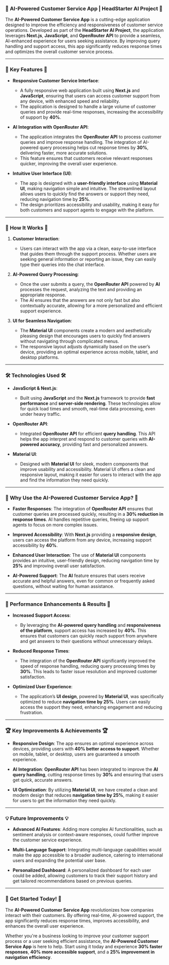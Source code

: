 ### 🤖 **AI-Powered Customer Service App | HeadStarter AI Project** 🤖

The **AI-Powered Customer Service App** is a cutting-edge application designed to improve the efficiency and responsiveness of customer service operations. Developed as part of the **HeadStarter AI Project**, the application leverages **Next.js**, **JavaScript**, and **OpenRouter API** to provide a seamless, AI-enhanced experience for users seeking assistance. By improving query handling and support access, this app significantly reduces response times and optimizes the overall customer service process.

---

### 🌟 **Key Features** 🌟

- **Responsive Customer Service Interface**: 
   - A fully responsive web application built using **Next.js** and **JavaScript**, ensuring that users can access customer support from any device, with enhanced speed and reliability.
   - The application is designed to handle a large volume of customer queries and provide real-time responses, increasing the accessibility of support by **40%**.

- **AI Integration with OpenRouter API**:
   - The application integrates the **OpenRouter API** to process customer queries and improve response handling. The integration of AI-powered query processing helps cut response times by **30%**, delivering faster, more accurate solutions.
   - This feature ensures that customers receive relevant responses quicker, improving the overall user experience.

- **Intuitive User Interface (UI)**:
   - The app is designed with a **user-friendly interface** using **Material UI**, making navigation simple and intuitive. The streamlined layout allows users to quickly find the answers or support they need, reducing navigation time by **25%**.
   - The design prioritizes accessibility and usability, making it easy for both customers and support agents to engage with the platform.

---

### 🚀 **How It Works** 🚀

1. **Customer Interaction**:
   - Users can interact with the app via a clean, easy-to-use interface that guides them through the support process. Whether users are seeking general information or reporting an issue, they can easily type their queries into the chat interface.
   
2. **AI-Powered Query Processing**:
   - Once the user submits a query, the **OpenRouter API** powered by **AI** processes the request, analyzing the text and providing an appropriate response. 
   - The AI ensures that the answers are not only fast but also contextually accurate, allowing for a more personalized and efficient support experience.

3. **UI for Seamless Navigation**:
   - The **Material UI** components create a modern and aesthetically pleasing design that encourages users to quickly find answers without navigating through complicated menus.
   - The responsive layout adjusts dynamically based on the user’s device, providing an optimal experience across mobile, tablet, and desktop platforms.

---

### 🛠️ **Technologies Used** 🛠️

- **JavaScript & Next.js**:
   - Built using **JavaScript** and the **Next.js** framework to provide **fast performance** and **server-side rendering**. These technologies allow for quick load times and smooth, real-time data processing, even under heavy traffic.
   
- **OpenRouter API**:
   - Integrated **OpenRouter API** for efficient **query handling**. This API helps the app interpret and respond to customer queries with **AI-powered accuracy**, providing fast and personalized answers.
   
- **Material UI**:
   - Designed with **Material UI** for sleek, modern components that improve usability and accessibility. Material UI offers a clean and responsive layout, making it easier for users to interact with the app and find the information they need quickly.

---

### 🎯 **Why Use the AI-Powered Customer Service App?** 🎯

- **Faster Responses**: The integration of **OpenRouter API** ensures that customer queries are processed quickly, resulting in a **30% reduction in response times**. AI handles repetitive queries, freeing up support agents to focus on more complex issues.
  
- **Improved Accessibility**: With **Next.js** providing a **responsive design**, users can access the platform from any device, increasing support accessibility by **40%**.
  
- **Enhanced User Interaction**: The use of **Material UI** components provides an intuitive, user-friendly design, reducing navigation time by **25%** and improving overall user satisfaction.
  
- **AI-Powered Support**: The **AI** feature ensures that users receive accurate and helpful answers, even for common or frequently asked questions, without waiting for human assistance.

---

### 🌟 **Performance Enhancements & Results** 🌟

- **Increased Support Access**: 
   - By leveraging the **AI-powered query handling** and **responsiveness of the platform**, support access has increased by **40%**. This ensures that customers can quickly reach support from anywhere and get answers to their questions without unnecessary delays.
  
- **Reduced Response Times**: 
   - The integration of the **OpenRouter API** significantly improved the speed of response handling, reducing query processing times by **30%**. This leads to faster issue resolution and improved customer satisfaction.
  
- **Optimized User Experience**: 
   - The application’s **UI design**, powered by **Material UI**, was specifically optimized to reduce **navigation time by 25%**. Users can easily access the support they need, enhancing engagement and reducing frustration.

---

### 🏆 **Key Improvements & Achievements** 🏆

- **Responsive Design**: The app ensures an optimal experience across devices, providing users with **40% better access to support**. Whether on mobile, tablet, or desktop, users are guaranteed a smooth experience.
  
- **AI Integration**: **OpenRouter API** has been integrated to improve the **AI query handling**, cutting response times by **30%** and ensuring that users get quick, accurate answers.
  
- **UI Optimization**: By utilizing **Material UI**, we have created a clean and modern design that reduces **navigation time by 25%**, making it easier for users to get the information they need quickly.

---

### 💡 **Future Improvements** 💡

- **Advanced AI Features**: Adding more complex AI functionalities, such as sentiment analysis or context-aware responses, could further improve the customer service experience.
  
- **Multi-Language Support**: Integrating multi-language capabilities would make the app accessible to a broader audience, catering to international users and expanding the potential user base.
  
- **Personalized Dashboard**: A personalized dashboard for each user could be added, allowing customers to track their support history and get tailored recommendations based on previous queries.

---

### 💬 **Get Started Today!** 💬

The **AI-Powered Customer Service App** revolutionizes how companies interact with their customers. By offering real-time, AI-powered support, the app significantly reduces response times, improves accessibility, and enhances the overall user experience.

Whether you're a business looking to improve your customer support process or a user seeking efficient assistance, the **AI-Powered Customer Service App** is here to help. Start using it today and experience **30% faster responses**, **40% more accessible support**, and a **25% improvement in navigation efficiency**.
